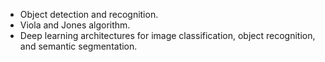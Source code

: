    - Object detection and recognition.
   - Viola and Jones algorithm.
   - Deep learning architectures for image classification, object recognition, and semantic segmentation.